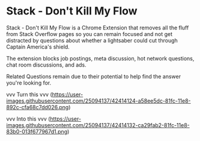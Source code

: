 # Stack - Don't Kill My Flow
Stack - Don't Kill My Flow is a Chrome Extension that removes all the fluff from Stack Overflow pages so you can remain focused and not get distracted by questions about whether a lightsaber could cut through Captain America's shield.

The extension blocks job postings, meta discussion, hot network questions, chat room discussions, and ads.

Related Questions remain due to their potential to help find the answer you're looking for.

vvv Turn this vvv
(https://user-images.githubusercontent.com/25094137/42414124-a58ee5dc-81fc-11e8-892c-cfa68c7dd026.png)

vvv Into this vvv
(https://user-images.githubusercontent.com/25094137/42414132-ca29fab2-81fc-11e8-83b0-013f677967d1.png)
